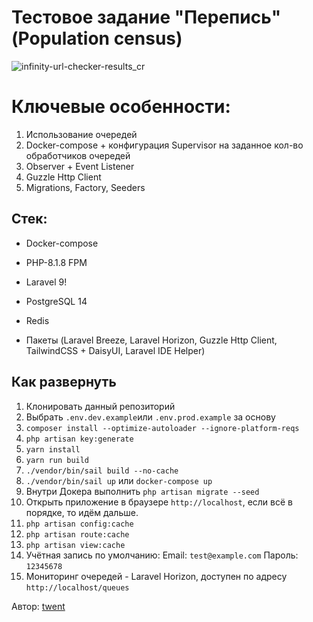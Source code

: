 # Тестовое задание "Перепись" (Population census)

![infinity-url-checker-results_cr](https://user-images.githubusercontent.com/7511983/178134731-92aec1a0-e9e7-4dfd-8159-94f4e16ad385.jpg)

# Ключевые особенности:
1) Использование очередей
2) Docker-compose + конфигурация Supervisor на заданное кол-во обработчиков очередей
3) Observer + Event Listener
4) Guzzle Http Client
5) Migrations, Factory, Seeders

## Стек:

- Docker-compose
- PHP-8.1.8 FPM
- Laravel 9!

- PostgreSQL 14
- Redis
- Пакеты (Laravel Breeze, Laravel Horizon, Guzzle Http Client, TailwindCSS + DaisyUI, Laravel IDE Helper)

## Как развернуть

1) Клонировать данный репозиторий
2) Выбрать `.env.dev.example`или `.env.prod.example` за основу
3) `composer install --optimize-autoloader --ignore-platform-reqs`
4) `php artisan key:generate`
5) `yarn install`
6) `yarn run build`
7) `./vendor/bin/sail build --no-cache`
8) `./vendor/bin/sail up` или `docker-compose up`
9) Внутри Докера выполнить `php artisan migrate --seed`
10) Открыть приложение в браузере `http://localhost`, если всё в порядке, то идём дальше.
11) `php artisan config:cache`
12) `php artisan route:cache`
13) `php artisan view:cache`
14) Учётная запись по умолчанию:
    Email: `test@example.com`
    Пароль: `12345678`
15) Мониторинг очередей - Laravel Horizon, доступен по адресу `http://localhost/queues`

Автор: [twent](https://github.com/twent)
